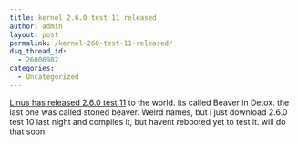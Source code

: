 ```yaml
---
title: kernel 2.6.0 test 11 released
author: admin
layout: post
permalink: /kernel-260-test-11-released/
dsq_thread_id:
  - 26006982
categories:
  - Uncategorized
---
```

[Linus has released 2.6.0 test 11][1] to the world. its called Beaver in Detox. the last one was called stoned beaver. Weird names, but i just download 2.6.0 test 10 last night and compiles it, but havent rebooted yet to test it. will do that soon.

 [1]: http://kerneltrap.org/node/view/1684